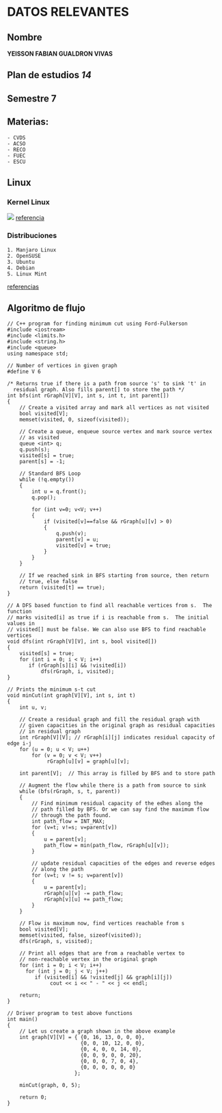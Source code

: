 # DATOS RELEVANTES

## Nombre  
**YEISSON FABIAN GUALDRON VIVAS**

## Plan de estudios  _14_

## Semestre  7

## Materias:
	- CVDS
	- ACSO
	- RECO
	- FUEC
	- ESCU
	
## Linux

### Kernel Linux
![](https://blog.desdelinux.net/wp-content/uploads/2018/08/linux-kernel.jpg)
[referencia](https://blog.desdelinux.net/ya-fue-anunciada-la-nueva-version-5-2-del-kernel-de-linux/)

### Distribuciones
	1. Manjaro Linux
	2. OpenSUSE
	3. Ubuntu
	4. Debian
	5. Linux Mint
	
[referencias](https://maslinux.es/las-5-distros-gnu-linux-mas-populares/)

## Algoritmo de flujo


	// C++ program for finding minimum cut using Ford-Fulkerson 
	#include <iostream> 
	#include <limits.h> 
	#include <string.h> 
	#include <queue> 
	using namespace std; 
	  
	// Number of vertices in given graph 
	#define V 6 
	  
	/* Returns true if there is a path from source 's' to sink 't' in 
	  residual graph. Also fills parent[] to store the path */
	int bfs(int rGraph[V][V], int s, int t, int parent[]) 
	{ 
		// Create a visited array and mark all vertices as not visited 
		bool visited[V]; 
		memset(visited, 0, sizeof(visited)); 
	  
		// Create a queue, enqueue source vertex and mark source vertex 
		// as visited 
		queue <int> q; 
		q.push(s); 
		visited[s] = true; 
		parent[s] = -1; 
	  
		// Standard BFS Loop 
		while (!q.empty()) 
		{ 
			int u = q.front(); 
			q.pop(); 
	  
			for (int v=0; v<V; v++) 
			{ 
				if (visited[v]==false && rGraph[u][v] > 0) 
				{ 
					q.push(v); 
					parent[v] = u; 
					visited[v] = true; 
				} 
			} 
		} 
	  
		// If we reached sink in BFS starting from source, then return 
		// true, else false 
		return (visited[t] == true); 
	} 
	  
	// A DFS based function to find all reachable vertices from s.  The function 
	// marks visited[i] as true if i is reachable from s.  The initial values in 
	// visited[] must be false. We can also use BFS to find reachable vertices 
	void dfs(int rGraph[V][V], int s, bool visited[]) 
	{ 
		visited[s] = true; 
		for (int i = 0; i < V; i++) 
		   if (rGraph[s][i] && !visited[i]) 
			   dfs(rGraph, i, visited); 
	} 
	  
	// Prints the minimum s-t cut 
	void minCut(int graph[V][V], int s, int t) 
	{ 
		int u, v; 
	  
		// Create a residual graph and fill the residual graph with 
		// given capacities in the original graph as residual capacities 
		// in residual graph 
		int rGraph[V][V]; // rGraph[i][j] indicates residual capacity of edge i-j 
		for (u = 0; u < V; u++) 
			for (v = 0; v < V; v++) 
				 rGraph[u][v] = graph[u][v]; 
	  
		int parent[V];  // This array is filled by BFS and to store path 
	  
		// Augment the flow while there is a path from source to sink 
		while (bfs(rGraph, s, t, parent)) 
		{ 
			// Find minimum residual capacity of the edhes along the 
			// path filled by BFS. Or we can say find the maximum flow 
			// through the path found. 
			int path_flow = INT_MAX; 
			for (v=t; v!=s; v=parent[v]) 
			{ 
				u = parent[v]; 
				path_flow = min(path_flow, rGraph[u][v]); 
			} 
	  
			// update residual capacities of the edges and reverse edges 
			// along the path 
			for (v=t; v != s; v=parent[v]) 
			{ 
				u = parent[v]; 
				rGraph[u][v] -= path_flow; 
				rGraph[v][u] += path_flow; 
			} 
		} 
	  
		// Flow is maximum now, find vertices reachable from s 
		bool visited[V]; 
		memset(visited, false, sizeof(visited)); 
		dfs(rGraph, s, visited); 
	  
		// Print all edges that are from a reachable vertex to 
		// non-reachable vertex in the original graph 
		for (int i = 0; i < V; i++) 
		  for (int j = 0; j < V; j++) 
			 if (visited[i] && !visited[j] && graph[i][j]) 
				  cout << i << " - " << j << endl; 
	  
		return; 
	} 
	  
	// Driver program to test above functions 
	int main() 
	{ 
		// Let us create a graph shown in the above example 
		int graph[V][V] = { {0, 16, 13, 0, 0, 0}, 
							{0, 0, 10, 12, 0, 0}, 
							{0, 4, 0, 0, 14, 0}, 
							{0, 0, 9, 0, 0, 20}, 
							{0, 0, 0, 7, 0, 4}, 
							{0, 0, 0, 0, 0, 0} 
						  }; 
	  
		minCut(graph, 0, 5); 
	  
		return 0; 
	} 

	